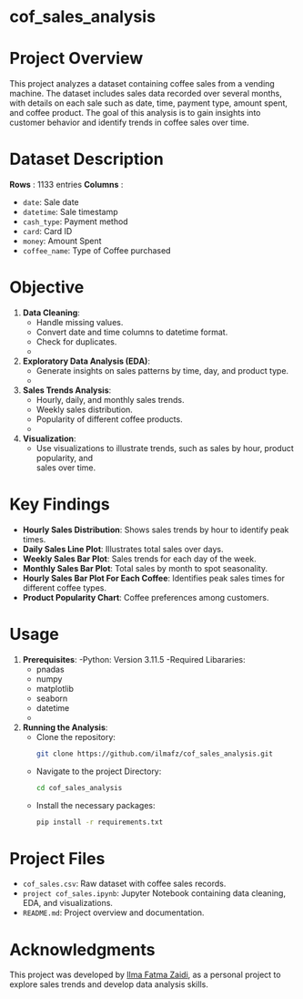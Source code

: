 # cof_sales_analysis

# Project Overview
This project analyzes a dataset containing coffee sales from a vending machine. The dataset includes sales data recorded over several months, with details on each sale such as date, time, payment type, amount spent, and coffee product. The goal of this analysis is to gain insights into customer behavior and identify trends in coffee sales over time.

# Dataset Description
**Rows** : 1133 entries
**Columns** : 
  - `date`: Sale date
  - `datetime`: Sale timestamp
  - `cash_type`: Payment method
  - `card`: Card ID
  - `money`: Amount Spent
  - `coffee_name`: Type of Coffee purchased

# Objective
1. **Data Cleaning**:
   - Handle missing values.
   - Convert date and time columns to datetime format.
   - Check for duplicates.
   - 
3. **Exploratory Data Analysis (EDA)**:
   - Generate insights on sales patterns by time, day, and product type.
   - 
5. **Sales Trends Analysis**:
   - Hourly, daily, and monthly sales trends.
   - Weekly sales distribution.
   - Popularity of different coffee products.
   - 
6. **Visualization**:
   - Use visualizations to illustrate trends, such as sales by hour, product popularity, and   
     sales over time.

# Key Findings
- **Hourly Sales Distribution**: Shows sales trends by hour to identify peak times.
- **Daily Sales Line Plot**: Illustrates total sales over days.
- **Weekly Sales Bar Plot**: Sales trends for each day of the week.
- **Monthly Sales Bar Plot**: Total sales by month to spot seasonality.
- **Hourly Sales Bar Plot For Each Coffee**: Identifies peak sales times for different coffee types.
- **Product Popularity Chart**: Coffee preferences among customers.

# Usage
1. **Prerequisites**:
   -Python: Version 3.11.5
   -Required Libararies:
     - pnadas
     - numpy
     - matplotlib
     - seaborn
     - datetime
     - 
2. **Running the Analysis**:
     - Clone the repository:
       ```bash
       git clone https://github.com/ilmafz/cof_sales_analysis.git
       ```
     - Navigate to the project Directory:
       ```bash
       cd cof_sales_analysis
       ```
     - Install the necessary packages:
       ```bash
       pip install -r requirements.txt
       ```
  
# Project Files
- `cof_sales.csv`: Raw dataset with coffee sales records.
- `project cof_sales.ipynb`: Jupyter Notebook containing data cleaning, EDA, and visualizations.
- `README.md`: Project overview and documentation.

# Acknowledgments
This project was developed by [Ilma Fatma Zaidi](https://github.com/ilmafz), as a personal project to explore sales trends and develop data analysis skills.

  
     

